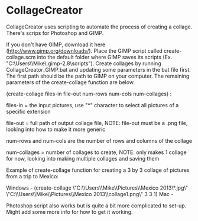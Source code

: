 CollageCreator
==============

CollageCreator uses scripting to automate the process of creating a collage. There's scrips for Photoshop and GIMP.

If you don't have GIMP, download it here (http://www.gimp.org/downloads/). Place the GIMP script called create-collage.scm into the default folder where GIMP saves its scripts (Ex. "C:\\Users\\\Mike\\.gimp-2.8\\scripts"). Create collages by running CollageCreator_GIMP.bat and updating some parameters in the bat file first. The first path should be the path to GIMP on your computer. The remaining parameters of the create-collage function are below.

(create-collage files-in file-out num-rows num-cols num-collages) :

files-in = the input pictures, use "\*" character to select all pictures of a specific extension

file-out = full path of output collage file, NOTE: file-out must be a .png file, looking into how to make it more generic 

num-rows and num-cols are the number of rows and columns of the collage 

num-collages = number of collages to create, NOTE: only makes 1 collage for now, looking into making multiple collages and saving them

Example of create-collage function for creating a 3 by 3 collage of pictures from a trip to Mexico:

Windows - (create-collage \\"C:\\\Users\\\Mike\\\Pictures\\\Mexico 2013\\\*.jpg\\" \\"C:\\\Users\\\Mike\\\Pictures\\\Mexico 2013\\\collage1.png\\" 3 3 1)
Mac - 

Photoshop script also works but is quite a bit more complicated to set-up. Might add some more info for how to get it working.
